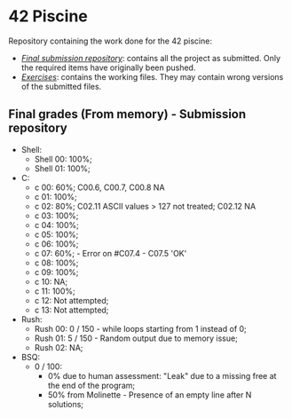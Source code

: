 # 42 Piscine
Repository containing the work done for the 42 piscine:
- <u>*Final submission repository*</u>: contains all the project as submitted. Only the required items have originally been pushed.
- <u>*Exercises*</u>: contains the working files. They may contain wrong versions of the submitted files.

## Final grades (From memory) - Submission repository
- Shell:
    - Shell 00: 100%;
    - Shell 01: 100%;
- C:
    - c 00: 60%; C00.6, C00.7, C00.8 NA
    - c 01: 100%;
    - c 02: 80%; C02.11 ASCII values > 127 not treated; C02.12 NA
    - c 03: 100%;
    - c 04: 100%;
    - c 05: 100%;
    - c 06: 100%;
    - c 07: 60%; - Error on #C07.4 - C07.5 'OK'
    - c 08: 100%;
    - c 09: 100%;
    - c 10: NA;
    - c 11: 100%;
    - c 12: Not attempted;
    - c 13: Not attempted;
- Rush:
    - Rush 00: 0 / 150 - while loops starting from 1 instead of 0;
    - Rush 01: 5 / 150 - Random output due to memory issue;
    - Rush 02: NA;
- BSQ:
    - 0 / 100: 
        - 0% due to human assessment: "Leak" due to a missing free at the end of the program;
        - 50% from Molinette - Presence of an empty line after N solutions;

